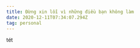 ```yaml
---
title: Đừng xin lỗi vì những điều bạn không làm
date: 2020-12-11T07:34:07.294Z
tag: personal
---
```

tét